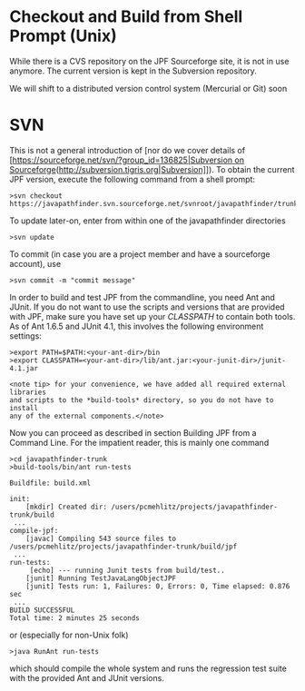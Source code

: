 # Checkout and Build from Shell Prompt (Unix) #

While there is a CVS repository on the JPF Sourceforge site, it is not in use anymore. The current version is kept in the Subversion repository.

<note> We will shift to a distributed version control system (Mercurial or Git) soon</note>


# SVN #

This is not a general introduction of [nor do we cover details of [[https://sourceforge.net/svn/?group_id=136825|Subversion on Sourceforge]((SVN),)(http://subversion.tigris.org|Subversion]]). To obtain the current JPF version, execute the following command from a shell prompt:

~~~~~~~~ {.bash}
>svn checkout https://javapathfinder.svn.sourceforge.net/svnroot/javapathfinder/trunk
~~~~~~~~

To update later-on, enter from within one of the javapathfinder directories


~~~~~~~~ {.bash}
>svn update
~~~~~~~~

To commit (in case you are a project member and have a sourceforge account), use


~~~~~~~~ {.bash}
>svn commit -m "commit message" 
~~~~~~~~

In order to build and test JPF from the commandline, you need Ant and JUnit. If you do not want to use the scripts and versions that are provided with JPF, make sure you have set up your *CLASSPATH* to contain both tools. As of Ant 1.6.5 and JUnit 4.1, this involves the following environment settings:


~~~~~~~~ {.bash}
>export PATH=$PATH:<your-ant-dir>/bin
>export CLASSPATH=<your-ant-dir>/lib/ant.jar:<your-junit-dir>/junit-4.1.jar
~~~~~~~~

~~~~~~~~
<note tip> for your convenience, we have added all required external libraries 
and scripts to the *build-tools* directory, so you do not have to install 
any of the external components.</note>
~~~~~~~~
Now you can proceed as described in section Building JPF from a Command Line. For the impatient reader, this is mainly one command


~~~~~~~~ {.bash}
>cd javapathfinder-trunk
>build-tools/bin/ant run-tests

Buildfile: build.xml

init:
    [mkdir] Created dir: /users/pcmehlitz/projects/javapathfinder-trunk/build
 ...
compile-jpf:
    [javac] Compiling 543 source files to /users/pcmehlitz/projects/javapathfinder-trunk/build/jpf
 ...
run-tests:
     [echo] --- running Junit tests from build/test..
    [junit] Running TestJavaLangObjectJPF
    [junit] Tests run: 1, Failures: 0, Errors: 0, Time elapsed: 0.876 sec
 ...
BUILD SUCCESSFUL
Total time: 2 minutes 25 seconds
~~~~~~~~

or (especially for non-Unix folk)


~~~~~~~~ {.bash}
>java RunAnt run-tests
~~~~~~~~

which should compile the whole system and runs the regression test suite with the provided Ant and JUnit versions.